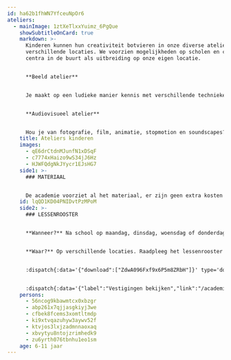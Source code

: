 ```yaml
---
id: ha62b1fhWN7YfceuNpOr6
ateliers:
  - mainImage: 1ztXeTlxxYuimz_6PgQue
    showSubtitleOnCard: true
    markdown: >-
      Kinderen kunnen hun creativiteit botvieren in onze diverse ateliers op
      verschillende locaties. We voorzien mogelijkheden op scholen en culturele
      centra in de buurt als uitbreiding op onze eigen locatie.


      **Beeld atelier**


      Je maakt op een ludieke manier kennis met verschillende technieken: schilderen, tekenen, collages maken, sculpturen, kneden in klei, fotograferen, etsen, ... Laat je verwonderen door de rijke wereld van materialen, processen en kunststromingen. Je wordt gestimuleerd om te doen, te experimenteren en prikkels al spelend om te zetten in sprekende beelden!


      **Audiovisueel atelier**


      Hou je van fotografie, film, animatie, stopmotion en soundscapes? Dan krijg je in dit atelier naast tekenen, boetseren en schilderen ook audiovisuele technieken aangeboden. Enkel in de vestigingsplaatsen Helmet (dinsdag) en Groenstraat (maandag).
    title: Ateliers kinderen
    images:
      - qE6drCtdnMJunfN1xDSqF
      - c7774xHaizo9wS34jJ6Hz
      - HJWFQdgNkJYycr1EJsHG7
    side1: >-
      ### MATERIAAL


      De academie voorziet al het materiaal, er zijn geen extra kosten verbonden aan deze ateliers.
    id: lqQD1KD04PNIDvtPzMPoM
    side2: >-
      ### LESSENROOSTER


      **Wanneer?** Na school op maandag, dinsdag, woensdag of donderdag


      **Waar?** Op verschillende locaties. Raadpleeg het lessenrooster voor meer informatie.


      :dispatch{:data='{"download":["ZdwA096Fxf9x6P5m8ZRbH"]}' type='downloads'}


      :dispatch{:data='{"label":"Vestigingen bekijken","link":"/academie"}' type='Link'}
    persons:
      - 56ncog9kbawmtcx0xbzgr
      - abp261x7qjjasgkiyj3we
      - cfbek8fcems3xomtltmdp
      - ki9xtvqazuhyw3aywv52f
      - ktvjos3lxjzadmnnaoxaq
      - xbvytyu8ntojzrimhedk9
      - zu6yrth076tbnhu1eo1sm
    age: 6-11 jaar
---
```

